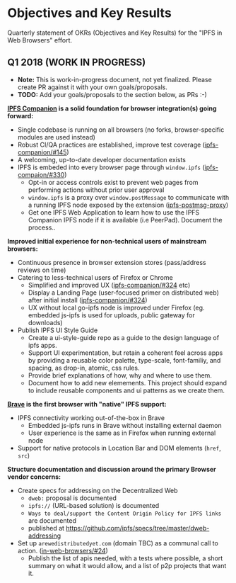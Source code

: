 # Objectives and Key Results

Quarterly statement of OKRs (Objectives and Key Results) for the "IPFS in Web Browsers" effort.

## Q1 2018 (WORK IN  PROGRESS)

- **Note:** This is work-in-progress document, not yet finalized. Please create PR against it with your own goals/proposals.
- **TODO:** Add your goals/proposals to the section below, as PRs :-)

**[IPFS Companion](https://github.com/ipfs/ipfs-companion) is a solid foundation for browser integration(s) going forward:**

- Single codebase is running on all browsers (no forks, browser-specific modules are used instead)
- Robust CI/QA practices are established, improve test coverage ([ipfs-companion/#145](https://github.com/ipfs/ipfs-companion/issues/145))
- A welcoming, up-to-date developer documentation exists
- IPFS is embeded into every browser page through `window.ipfs` ([ipfs-compaion/#330](https://github.com/ipfs-shipyard/ipfs-companion/issues/330))
  - Opt-in or access controls exist to prevent web pages from performing actions without prior user approval
  - `window.ipfs` is a proxy over `window.postMessage` to communicate with a running IPFS node exposed by the extension ([ipfs-postmsg-proxy](https://github.com/tableflip/ipfs-postmsg-proxy))
  - Get one IPFS Web Application to learn how to use the IPFS Companion IPFS node if it is available (i.e PeerPad). Document the process..

**Improved initial experience for non-technical users of mainstream browsers:**

- Continuous presence in browser extension stores (pass/address reviews on time)
- Catering to less-technical users of Firefox or Chrome
  - Simplified and improved UX  ([ipfs-companion/#324](https://github.com/ipfs-shipyard/ipfs-companion/issues/342) etc)
  - Display a Landing Page (user-focused primer on distributed web) after initial install ([ipfs-companion/#324](https://github.com/ipfs/ipfs-companion/issues/324))
  - UX without local go-ipfs node is improved under Firefox (eg. embedded js-ipfs is used for uploads, public gateway for downloads)
- Publish IPFS UI Style Guide
  - Create a ui-style-guide repo as a guide to the design language of ipfs apps.
  - Support UI experimentation, but retain a coherent feel across apps by providing a reusable color palette, type-scale, font-familiy, and spacing, as drop-in, atomic, css rules.
  - Provide brief explanations of how, why and where to use them.
  - Document how to add new elemements. This project should expand to include reusable components and ui patterns as we create them.

**[Brave](https://brave.com) is the first browser with "native" IPFS support:**

- IPFS connectivity working out-of-the-box in Brave
  - Embedded js-ipfs runs in Brave without installing external daemon
  - User experience is the same as in Firefox when running external node
- Support for native protocols in Location Bar and DOM elements (`href`, `src`)

**Structure documentation and discussion around the primary Browser vendor concerns:**

- Create specs for addressing on the Decentralized Web
  - `dweb:` proposal is documented
  - `ipfs://` (URL-based solution) is documented
  - `Ways to deal/support the Content Origin Policy for IPFS links` are documented
  - published at https://github.com/ipfs/specs/tree/master/dweb-addressing
- Set up `arewedistributedyet.com` (domain TBC) as a communal call to action. ([in-web-browsers/#24](https://github.com/ipfs/in-web-browsers/issues/24))
  - Publish the list of apis needed, with a tests where possible, a short summary on what it would allow, and a list of p2p projects that want it.    

